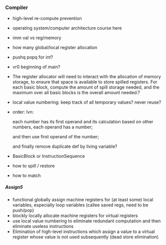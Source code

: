 ### Compiler

- high-level re-compute prevention

- operating system/computer architecture course here

- imm val vs reg/memory

- how many global/local register allocation

- pushq popq for int?

- vr0 beginning of main?

- The register allocator will need to interact with the allocation of memory storage, to ensure that space is available to store spilled registers. For each basic block, compute the amount of spill storage needed, and the maximum over all basic blocks is the overall amount needed.?

- local value numbering: keep track of all temporary values? never reuse?

- order: lvn: 

  each number has its first operand and its calculation based on other numbers, each operand has a number; 

  and then use first operand of the number; 

  and finally remove duplicate def by living variable?



- BasicBlock or InstructionSequence
- how to spill / restore
- how to match



##### Assign5

- functional globally assign machine registers for (at least some) local variables, especially loop variables (callee saved regs, need to be push/pop)
- blockly locally allocate machine registers for virtual registers
- use local value numbering to eliminate redundant computation and then eliminate useless instructions
- Elimination of high-level instructions which assign a value to a virtual register whose value is not used subsequently (dead store elimination)



